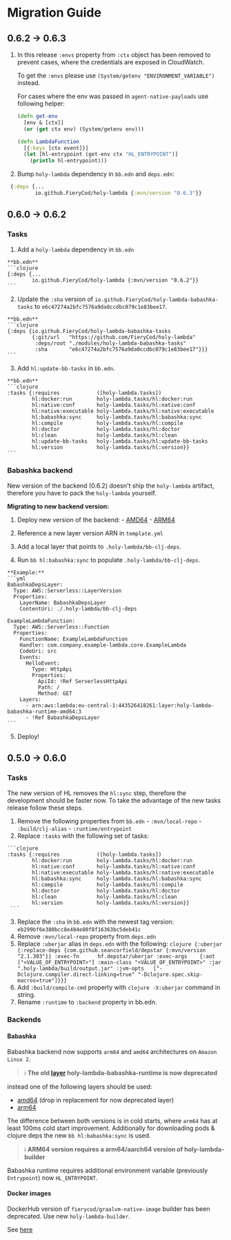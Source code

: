 # Migration Guide
## 0.6.2 -> 0.6.3
  1. In this release `:envs` property from `:ctx` object has been removed to prevent cases, where the credentials are exposed in CloudWatch.
  
     To get the `:envs` please use `(System/getenv "ENVIRONMENT_VARIABLE")` instead. 

     For cases where the env was passed in `agent-native-payloads` use following helper:

     ```clojure
     (defn get-env
       [env & [ctx]]
       (or (get ctx env) (System/getenv env)))
     ```

     ```clojure
     (defn LambdaFunction
       [{:keys [ctx event]}]
       (let [hl-entrypoint (get-env ctx "HL_ENTRYPOINT")]
         (println hl-entrypoint)))
     ```
     
   2. Bump `holy-lambda` dependency in `bb.edn` and `deps.edn`:
   ```clojure
    {:deps {...
            io.github.FieryCod/holy-lambda {:mvn/version "0.6.3"}}
   ```
  
  
## 0.6.0 -> 0.6.2
### Tasks
  1. Add a `holy-lambda` dependency in `bb.edn`
  
    **bb.edn**
    ```clojure
    {:deps {...
            io.github.FieryCod/holy-lambda {:mvn/version "0.6.2"}}
    ```
  
  2. Update the `:sha` version of `io.github.FieryCod/holy-lambda-babashka-tasks` to `e6c47274a2bfc7576a9da0ccdbc079c1e83bee17`.
  
    **bb.edn**
    ```clojure
    {:deps {io.github.FieryCod/holy-lambda-babashka-tasks
            {:git/url   "https://github.com/FieryCod/holy-lambda"
             :deps/root "./modules/holy-lambda-babashka-tasks"
             :sha       "e6c47274a2bfc7576a9da0ccdbc079c1e83bee17"}}}
    ```
  
  3. Add `hl:update-bb-tasks` in `bb.edn`.
  
    **bb.edn**
    ```clojure
    :tasks {:requires            ([holy-lambda.tasks])
            hl:docker:run        holy-lambda.tasks/hl:docker:run
            hl:native:conf       holy-lambda.tasks/hl:native:conf
            hl:native:executable holy-lambda.tasks/hl:native:executable
            hl:babashka:sync     holy-lambda.tasks/hl:babashka:sync
            hl:compile           holy-lambda.tasks/hl:compile
            hl:doctor            holy-lambda.tasks/hl:doctor
            hl:clean             holy-lambda.tasks/hl:clean
            hl:update-bb-tasks   holy-lambda.tasks/hl:update-bb-tasks
            hl:version           holy-lambda.tasks/hl:version}}
    ```

### Babashka backend
  New version of the backend (0.6.2) doesn't ship the `holy-lambda` artifact, therefore you have to pack the `holy-lambda` yourself.
  
  **Migrating to new backend version:**
  
  1. Deploy new version of the backend:
    - [AMD64](https://serverlessrepo.aws.amazon.com/applications/eu-central-1/443526418261/holy-lambda-babashka-runtime-amd64)
    - [ARM64](https://serverlessrepo.aws.amazon.com/applications/eu-central-1/443526418261/holy-lambda-babashka-runtime-arm64)
    
  2. Reference a new layer version ARN in `template.yml`
  3. Add a local layer that points to `.holy-lambda/bb-clj-deps`.
  4. Run `bb hl:babashka:sync` to populate `.holy-lambda/bb-clj-deps`.
    
    **Example:**
    ```yml
    BabashkaDepsLayer:
      Type: AWS::Serverless::LayerVersion
      Properties:
        LayerName: BabashkaDepsLayer
        ContentUri: ./.holy-lambda/bb-clj-deps

    ExampleLambdaFunction:
      Type: AWS::Serverless::Function
      Properties:
        FunctionName: ExampleLambdaFunction
        Handler: com.company.example-lambda.core.ExampleLambda
        CodeUri: src
        Events:
          HelloEvent:
            Type: HttpApi
            Properties:
              ApiId: !Ref ServerlessHttpApi
              Path: /
              Method: GET
        Layers:
          - arn:aws:lambda:eu-central-1:443526418261:layer:holy-lambda-babashka-runtime-amd64:3
          - !Ref BabashkaDepsLayer 
    ```
  5. Deploy!

## 0.5.0 -> 0.6.0
### Tasks
  The new version of HL removes the `hl:sync` step, therefore the development should be faster now.
  To take the advantage of the new tasks release follow these steps.

  1. Remove the following properties from `bb.edn`
    - `:mvn/local-repo`
    - `:build/clj-alias`
    - `:runtime/entrypoint`
  2. Replace `:tasks` with the following set of tasks:
  
    ```clojure
    :tasks {:requires            ([holy-lambda.tasks])
            hl:docker:run        holy-lambda.tasks/hl:docker:run
            hl:native:conf       holy-lambda.tasks/hl:native:conf
            hl:native:executable holy-lambda.tasks/hl:native:executable
            hl:babashka:sync     holy-lambda.tasks/hl:babashka:sync
            hl:compile           holy-lambda.tasks/hl:compile
            hl:doctor            holy-lambda.tasks/hl:doctor
            hl:clean             holy-lambda.tasks/hl:clean
            hl:version           holy-lambda.tasks/hl:version}}
     ``` 
     
   3. Replace the `:sha` in `bb.edn` with the newest tag version: `eb299bf6e380bcc8e484e80f8f16363bc5deb41c`
   4. Remove `:mvn/local-repo` property from `deps.edn`
   5. Replace `:uberjar` alias in `deps.edn` with the following:
    ```clojure
    {:uberjar {:replace-deps {com.github.seancorfield/depstar {:mvn/version "2.1.303"}}
                :exec-fn      hf.depstar/uberjar
                :exec-args    {:aot        ["<VALUE_OF_ENTRYPOINT>"]
                              :main-class "<VALUE_OF_ENTRYPOINT>"
                              :jar        ".holy-lambda/build/output.jar"
                              :jvm-opts   ["-Dclojure.compiler.direct-linking=true"
                                            "-Dclojure.spec.skip-macros=true"]}}}
    ```
   6. Add `:build/compile-cmd` property with `clojure -X:uberjar` command in string.
   7. Rename `:runtime` to `:backend` property in bb.edn.

### Backends
#### Babashka
Babashka backend now supports `arm64` and `amd64` architectures on `Amazon Linux 2`. 
> :information_source: **The old [layer](https://serverlessrepo.aws.amazon.com/applications/eu-central-1/443526418261/holy-lambda-babashka-runtime) holy-lambda-babashka-runtime is now deprecated**

instead one of the following layers should be used:
  - [amd64](https://serverlessrepo.aws.amazon.com/applications/eu-central-1/443526418261/holy-lambda-babashka-runtime-amd64) (drop in replacement for now deprecated layer)
  - [arm64](https://serverlessrepo.aws.amazon.com/applications/eu-central-1/443526418261/holy-lambda-babashka-runtime-arm64)

The difference between both versions is in cold starts, where `arm64` has at least 100ms cold start improvement.
Additionally for downloading pods & clojure deps the new `bb hl:babashka:sync` is used. 
  
  > :information_source: **ARM64 version requires a arm64/aarch64 version of holy-lambda-builder**
  

Babashka runtime requires additional environment variable (previously `Entrypoint`) now `HL_ENTRYPOINT`.
  
#### Docker images 
DockerHub version of `fierycod/graalvm-native-image` builder has been deprecated. 
Use new `holy-lambda-builder`. 

See [here](https://github.com/FieryCod/holy-lambda/pkgs/container/holy-lambda-builder)


